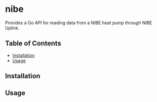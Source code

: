 # nibe

Provides a Go API for reading data from a NIBE heat pump through NIBE Uplink.

## Table of Contents

- [Installation](#installation)
- [Usage](#usage)

## Installation

## Usage
